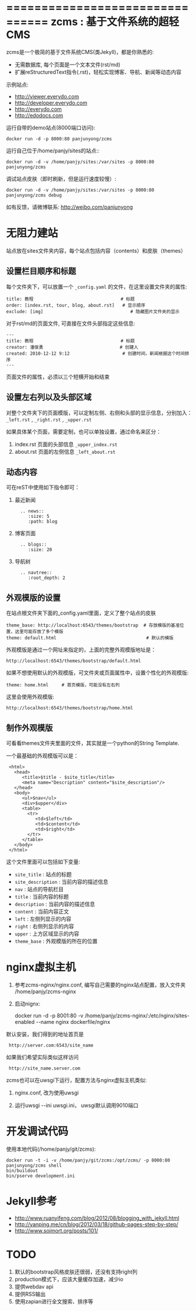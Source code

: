 ================================
zcms : 基于文件系统的超轻CMS
================================
zcms是一个极简的基于文件系统CMS(类Jekyll)，都是你熟悉的:

- 无需数据库, 每个页面是一个文本文件(rst/md)
- 扩展reStructuredText指令(.rst)，轻松实现博客、导航、新闻等动态内容

示例站点:

- http://viewer.everydo.com
- http://developer.everydo.com
- http://everydo.com
- http://edodocs.com

运行自带的demo站点(8000端口访问):

    docker run -d -p 8000:80 panjunyong/zcms

运行自己位于/home/panjy/sites的站点::

    docker run -d -v /home/panjy/sites:/var/sites -p 8000:80 panjunyong/zcms

调试站点皮肤（即时刷新，但是运行速度较慢）:

    docker run -d -v /home/panjy/sites:/var/sites -p 8000:80 panjunyong/zcms debug

如有反馈，请微博联系: http://weibo.com/panjunyong

无阻力建站
============================
站点放在sites文件夹内容，每个站点包括内容（contents）和皮肤（themes）

设置栏目顺序和标题
-----------------------
每个文件夹下，可以放置一个 `_config.yaml` 的文件，在这里设置文件夹的属性:

    title: 教程                                 # 标题
    order: [index.rst, tour, blog, about.rst]   # 显示顺序
    exclude: [img]                                 # 隐藏图片文件夹的显示


对于rst/md的页面文件, 可直接在文件头部指定这些信息:

    ---
    title: 教程                                 # 标题
    creator: 潘俊勇                             # 创建人
    created: 2010-12-12 9:12                    # 创建时间，新闻根据这个时间排序
    ---

页面文件的属性，必须以三个短横开始和结束

设置左右列以及头部区域
--------------------------
对整个文件夹下的页面模版，可以定制左侧、右侧和头部的显示信息，分别加入： `_left.rst` , `_right.rst` , `_upper.rst` 

如果具体某个页面，需要定制，也可以单独设置，通过命名来区分：

1. index.rst 页面的头部信息 `_upper_index.rst`
2. about.rst 页面的左侧信息 `_left_about.rst`

动态内容
-------------
可在reST中使用如下指令即可：

1. 最近新闻

         .. news::
            :size: 5
            :path: blog

2. 博客页面

         .. blogs::
            :size: 20

3. 导航树

         .. navtree::
            :root_depth: 2

外观模版的设置
---------------------
在站点根文件夹下面的_config.yaml里面，定义了整个站点的皮肤

    theme_base: http://localhost:6543/themes/bootstrap  # 存放模版的基准位置，这里可能存放了多个模版
    theme: default.html                                  # 默认的模版

外观模版是通过一个网址来指定的，上面的完整外观模版地址是：

    http://localhost:6543/themes/bootstrap/default.html

如果不想使用默认的外观模版，可文件夹或页面属性中，设置个性化的外观模版:

    theme: home.html     # 首页模版，可能没有左右列

这里会使用外观模版:

    http://localhost:6543/themes/bootstrap/home.html

制作外观模版
-----------------
可看看themes文件夹里面的文件，其实就是一个python的String Template.

一个最基础的外观模版可以是：


     <html>
       <head>
          <title>$title - $site_title</title>
          <meta name="Description" content="$site_description"/>
       </head>
       <body>
          <ul>$nav</ul>
          <div>$upper</div>
          <table>
            <tr>
               <td>$left</td>
               <td>$content</td>
               <td>$right</td>
            </tr>
          </table>
       </body>
     </html>

这个文件里面可以包括如下变量:

- `site_title` : 站点的标题
- `site_description` : 当前内容的描述信息
- `nav` : 站点的导航栏目
- `title` : 当前内容的标题
- `description` : 当前内容的描述信息
- `content` : 当前内容正文
- `left` : 左侧列显示的内容
- `right` : 右侧列显示的内容
- `upper` : 上方区域显示的内容
- `theme_base` : 外观模版的所在的位置

nginx虚拟主机
=======================
1. 参考zcms-nginx/nginx.conf, 编写自己需要的nginx站点配置，放入文件夹 /home/panjy/zcms-nginx
2. 启动nignx:

     docker run -d -p 8001:80 -v /home/panjy/zcms-nginx/:/etc/nginx/sites-enabled --name nginx dockerfile/nginx

默认安装，我们得到的地址首页是

     http://server.com:6543/site_name

如果我们希望实际类似这样访问

     http://site_name.server.com

zcms也可以在uwsgi下运行，配置方法与nginx虚拟主机类似:

1. nginx.conf, 改为使用uwsgi

2. 运行uwsgi --ini uwsgi.ini， uwsgi默认调用9010端口

开发调试代码
===================
使用本地代码(/home/panjy/git/zcms):

    docker run -t -i -v /home/panjy/git/zcms:/opt/zcms/ -p 8000:80 panjunyong/zcms shell
    bin/buildout
    bin/pserve development.ini

Jekyll参考
===================

- http://www.ruanyifeng.com/blog/2012/08/blogging_with_jekyll.html
- http://yanping.me/cn/blog/2012/03/18/github-pages-step-by-step/
- http://www.soimort.org/posts/101/

TODO
================
1. 默认的bootstrap风格皮肤还很弱，还没有支持right列
2. production模式下，应该大量缓存加速，减少io
3. 提供webdav api
4. 提供RSS输出
5. 使用zapian进行全文搜索、排序等
